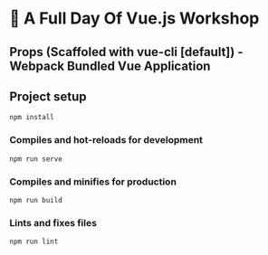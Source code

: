 # 💪 A Full Day Of Vue.js Workshop

## Props (Scaffoled with vue-cli [default]) - Webpack Bundled Vue Application

## Project setup

```
npm install
```

### Compiles and hot-reloads for development

```
npm run serve
```

### Compiles and minifies for production

```
npm run build
```

### Lints and fixes files

```
npm run lint
```
